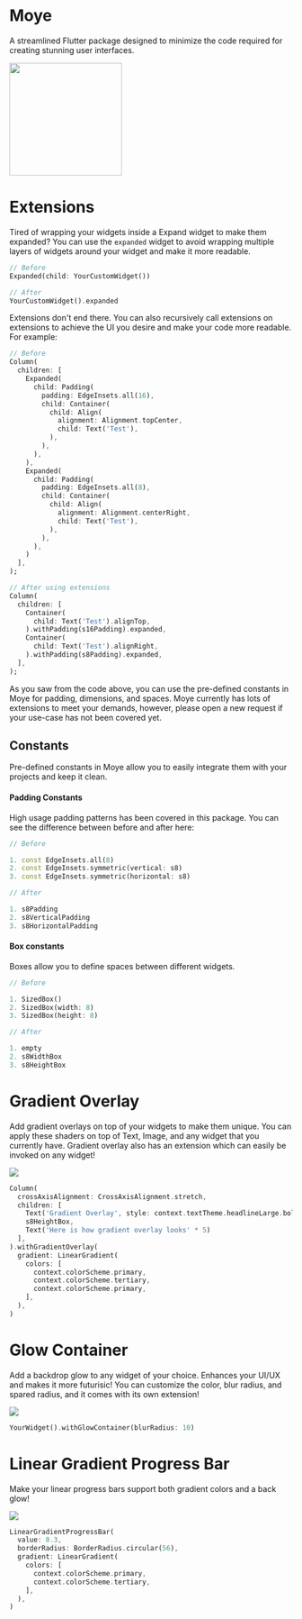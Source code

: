 # Moye

A streamlined Flutter package designed to minimize the code required for creating stunning user interfaces.

<img src="https://github.com/mohyghb/Moye/assets/37986616/0c7e7f50-f139-4594-b0a7-1617fb39172a" width="200"/>


# Extensions

Tired of wrapping your widgets inside a Expand widget to make them expanded? You can use the `expanded` widget to avoid wrapping multiple layers of widgets around your widget and make it more readable.

```dart
// Before
Expanded(child: YourCustomWidget())

// After
YourCustomWidget().expanded
```

Extensions don't end there. You can also recursively call extensions on extensions to achieve the UI you desire and make your code more readable. For example:

```dart
// Before
Column(
  children: [
    Expanded(
      child: Padding(
        padding: EdgeInsets.all(16),
        child: Container(
          child: Align(
            alignment: Alignment.topCenter,
            child: Text('Test'),
          ),
        ),
      ),
    ),
    Expanded(
      child: Padding(
        padding: EdgeInsets.all(8),
        child: Container(
          child: Align(
            alignment: Alignment.centerRight,
            child: Text('Test'),
          ),
        ),
      ),
    )
  ],
);
```

```dart
// After using extensions
Column(
  children: [
    Container(
      child: Text('Test').alignTop,
    ).withPadding(s16Padding).expanded,
    Container(
      child: Text('Test').alignRight,
    ).withPadding(s8Padding).expanded,
  ],
);
```

As you saw from the code above, you can use the pre-defined constants in Moye for padding, dimensions, and spaces. Moye currently has lots of extensions to meet your demands, however, please open a new request if your use-case has not been covered yet.


## Constants

Pre-defined constants in Moye allow you to easily integrate them with your projects and keep it clean.

#### Padding Constants
High usage padding patterns has been covered in this package. You can see the difference between before and after here:

```dart
// Before

1. const EdgeInsets.all(8)
2. const EdgeInsets.symmetric(vertical: s8)
3. const EdgeInsets.symmetric(horizontal: s8)

// After

1. s8Padding
2. s8VerticalPadding
3. s8HorizontalPadding
```

#### Box constants
Boxes allow you to define spaces between different widgets.

```dart
// Before

1. SizedBox()
2. SizedBox(width: 8)
3. SizedBox(height: 8)

// After

1. empty
2. s8WidthBox
3. s8HeightBox
```

# Gradient Overlay

Add gradient overlays on top of your widgets to make them unique. You can apply these shaders on top of Text, Image, and any widget that you currently have. Gradient overlay also has an extension which can easily be invoked on any widget!

<img src="https://github.com/mohyghb/Moye/assets/37986616/e71543f0-e31e-42be-b705-2555686ec7d8"/>


```dart
Column(
  crossAxisAlignment: CrossAxisAlignment.stretch,
  children: [
    Text('Gradient Overlay', style: context.textTheme.headlineLarge.bold),
    s8HeightBox,
    Text('Here is how gradient overlay looks' * 5)
  ],
).withGradientOverlay(
  gradient: LinearGradient(
    colors: [
      context.colorScheme.primary,
      context.colorScheme.tertiary,
      context.colorScheme.primary,
    ],
  ),
)
```

# Glow Container

Add a backdrop glow to any widget of your choice. Enhances your UI/UX and makes it more futurisic! You can customize the color, blur radius, and spared radius, and it comes with its own extension!

<img src="https://github.com/mohyghb/Moye/assets/37986616/dc2d2331-7bbe-4a4a-b127-79796092757e"/>

```dart
YourWidget().withGlowContainer(blurRadius: 10)
```

# Linear Gradient Progress Bar
Make your linear progress bars support both gradient colors and a back glow!

<img src="https://github.com/mohyghb/Moye/assets/37986616/ea701145-90db-48fb-bad4-20ec28c5d885"/>

```dart
LinearGradientProgressBar(
  value: 0.3,
  borderRadius: BorderRadius.circular(56),
  gradient: LinearGradient(
    colors: [
      context.colorScheme.primary,
      context.colorScheme.tertiary,
    ],
  ),
)
```

